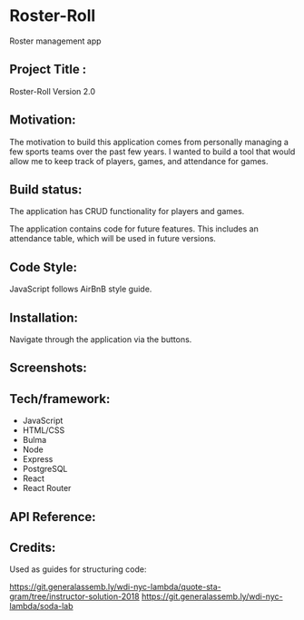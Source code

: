 # Roster-Roll

Roster management app

## Project Title :

Roster-Roll Version 2.0

## Motivation:

The motivation to build this application comes from personally managing a few sports teams over the past few years. I wanted to build a tool that would allow me to keep track of players, games, and attendance for games.

## Build status:

The application has CRUD functionality for players and games.

The application contains code for future features. This includes an attendance table, which will be used in future versions.

## Code Style:

JavaScript follows AirBnB style guide.

## Installation:

Navigate through the application via the buttons.

## Screenshots:

## Tech/framework:

- JavaScript
- HTML/CSS
- Bulma
- Node
- Express
- PostgreSQL
- React
- React Router

## API Reference:

## Credits:

Used as guides for structuring code:

https://git.generalassemb.ly/wdi-nyc-lambda/quote-sta-gram/tree/instructor-solution-2018
https://git.generalassemb.ly/wdi-nyc-lambda/soda-lab
